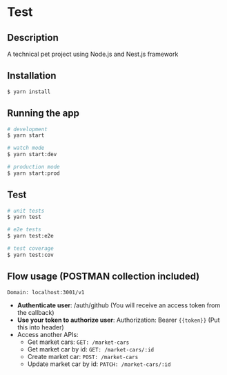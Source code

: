 # Test

## Description

A technical pet project using Node.js and Nest.js framework

## Installation

```bash
$ yarn install
```

## Running the app

```bash
# development
$ yarn start

# watch mode
$ yarn start:dev

# production mode
$ yarn start:prod
```

## Test

```bash
# unit tests
$ yarn test

# e2e tests
$ yarn test:e2e

# test coverage
$ yarn test:cov
```

## Flow usage (POSTMAN collection included)
```
Domain: localhost:3001/v1
```
- **Authenticate user**: /auth/github (You will receive an access token from the callback)
- **Use your token to authorize user**: Authorization: Bearer `{{token}}` (Put this into header)
- Access another APIs:
  - Get market cars: `GET: /market-cars`
  - Get market car by id: `GET: /market-cars/:id`
  - Create market car: `POST: /market-cars`
  - Update market car by id: `PATCH: /market-cars/:id`
